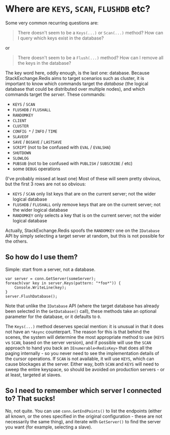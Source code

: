 ﻿Where are `KEYS`, `SCAN`, `FLUSHDB` etc?
===

Some very common recurring questions are:

> There doesn't seem to be a `Keys(...)` or `Scan(...)` method? How can I query which keys exist in the database?

or

> There doesn't seem to be a `Flush(...)` method? How can I remove all the keys in the database?

The key word here, oddly enough, is the last one: database. Because StackExchange.Redis aims to target scenarios such as cluster, it is important to know which commands target the *database* (the logical database that could be distributed over multiple nodes), and which commands target the *server*. These commands:

- `KEYS` / `SCAN`
- `FLUSHDB` / `FLUSHALL`
- `RANDOMKEY`
- `CLIENT`
- `CLUSTER`
- `CONFIG *` / `INFO` / `TIME`
- `SLAVEOF`
- `SAVE` / `BGSAVE` / `LASTSAVE`
- `SCRIPT` (not to be confused with `EVAL` / `EVALSHA`)
- `SHUTDOWN`
- `SLOWLOG`
- `PUBSUB` (not to be confused with `PUBLISH` / `SUBSCRIBE` / etc)
- some `DEBUG` operations

(I've probably missed at least one) Most of these will seem pretty obvious, but the first 3 rows are not so obvious:

- `KEYS` / `SCAN` only list keys that are on the current server; not the wider logical database
- `FLUSHDB` / `FLUSHALL` only remove keys that are on the current server; not the wider logical database
- `RANDOMKEY` only selects a key that is on the current server; not the wider logical database

Actually, StackExchange.Redis spoofs the `RANDOMKEY` one on the `IDatabase` API by simply selecting a target server at random, but this is not possible for the others.

So how do I use them?
---

Simple: start from a server, not a database.

    var server = conn.GetServer(someServer);
    foreach(var key in server.Keys(pattern: "*foo*")) {
        Console.WriteLine(key);
    }
    server.FlushDatabase();

Note that unlike the `IDatabase` API (where the target database has already been selected in the `GetDatabase()` call), these methods take an optional parameter for the database, or it defaults to `0`.

The `Keys(...)` method deserves special mention: it is unusual in that it does not have an `*Async` counterpart. The reason for this is that behind the scenes, the system will determine the most appropriate method to use (`KEYS` vs `SCAN`, based on the server version), and if possible will use the `SCAN` approach to hand you back an `IEnumerable<RedisKey>` that does all the paging internally - so you never need to see the implementation details of the cursor operations. If `SCAN` is not available, it will use `KEYS`, which can cause blockages at the server. Either way, both `SCAN` and `KEYS` will need to sweep the entire keyspace, so should be avoided on production servers - or at least, targeted at slaves.

So I need to remember which server I connected to? That sucks!
---

No, not quite. You can use `conn.GetEndPoints()` to list the endpoints (either all known, or the ones specified in the original configuration - these are not necessarily the same thing), and iterate with `GetServer()` to find the server you want (for example, selecting a slave).
